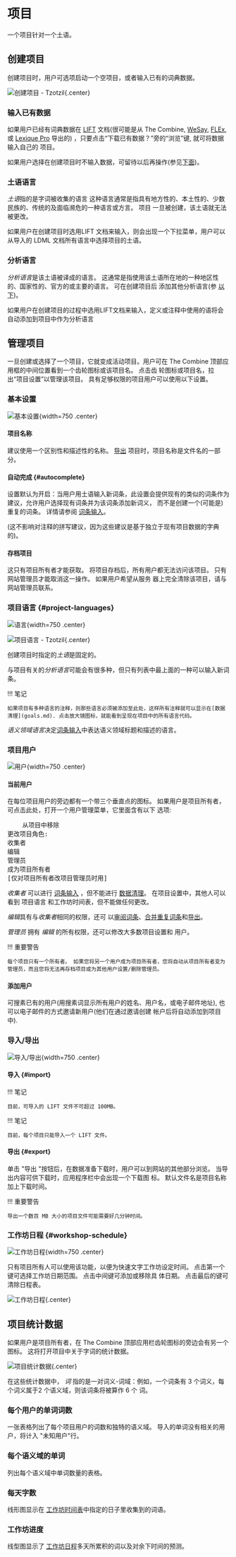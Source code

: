# 项目

一个项目针对一个土语。

## 创建项目

创建项目时，用户可选项启动一个空项目，或者输入已有的词典数据。

![创建项目 - Tzotzil](../images/projectCreateTzotzil.png){.center}

### 输入已有数据

如果用户已经有词典数据在 [LIFT](https://software.sil.org/lifttools) 文档(很可能是从 The Combine,
[WeSay](https://software.sil.org/wesay), [FLEx](https://software.sil.org/fieldworks), 或
[Lexique Pro](https://software.sil.org/lexiquepro) 导出的) ，只要点击“下载已有数据？”旁的“浏览”键, 就可将数据输入自己的
项目。

如果用户选择在创建项目时不输入数据，可留待以后再操作(参见[下面](#import))。

### 土语语言

*土语*指的是字词被收集的语言 这种语言通常是指具有地方性的、本土性的、少数民族的、传统的及面临濒危的一种语言或方言。 项目
一旦被创建，该土语就无法被更改。

如果用户在创建项目时选用LIFT 文档来输入，则会出现一个下拉菜单，用户可以从导入的 LDML 文档所有语言中选择项目的土语。

### 分析语言

*分析语言*是该土语被译成的语言。 这通常是指使用该土语所在地的一种地区性的、国家性的、官方的或主要的语言。 可在创建项目后
添加其他分析语言(参 [以下](#project-languages))。

如果用户在创建项目的过程中选用LIFT文档来输入，定义或注释中使用的语将会自动添加到项目中作为分析语言

## 管理项目

一旦创建或选择了一个项目，它就变成活动项目。用户可在 The Combine 顶部应用框的中间位置看到一个齿轮图标或该项目名。 点击齿
轮图标或项目名，拉出“项目设置”以管理该项目。 具有足够权限的项目用户可以使用以下设置。

### 基本设置

![基本设置](../images/projectSettings1Basic.png){width=750 .center}

#### 项目名称

建议使用一个区别性和描述性的名称。 [导出](#export) 项目时，项目名称是文件名的一部分。

#### 自动完成 {#autocomplete}

设置默认为开启：当用户用土语输入新词条，此设置会提供现有的类似的词条作为建议，允许用户选择现有词条并为该词条添加新词义，
而不是创建一个(可能是) 重复的词条。 详情请参阅 [词条输入](dataEntry.md#new-entry-with-duplicate-vernacular-form)。

(这不影响对注释的拼写建议，因为这些建议是基于独立于现有项目数据的字典的)。

#### 存档项目

这只有项目所有者才能获取。 将项目存档后，所有用户都无法访问该项目。 只有网站管理员才能取消这一操作。 如果用户希望从服务
器上完全清除该项目，请与网站管理员联系。

### 项目语言 {#project-languages}

![语言](../images/projectSettings2Langs.png){width=750 .center}

![项目语言 - Tzotzil](../images/projectLanguagesTzotzil.png){.center}

创建项目时指定的*土语*是固定的。

与项目有关的*分析语言*可能会有很多种，但只有列表中最上面的一种可以输入新词条。

!!! 笔记

    如果项目有多种语言的注释，则那些语言必须被添加至此处，这样所有注释就可以显示在[数据清理](goals.md). 点击放大镜图标，就能看到呈现在项目中的所有语言代码。

*语义领域语言*决定[词条输入](./dataEntry.md)中表达语义领域标题和描述的语言。

### 项目用户

![用户](../images/projectSettings3Users.png){width=750 .center}

#### 当前用户

在每位项目用户的旁边都有一个带三个垂直点的图标。 如果用户是项目所有者，可点击此处，打开一个用户管理菜单，它里面含有以下
选项:

<pre>
    从项目中移除
更改项目角色:
收集者
编辑
管理员
成为项目所有者
[仅对项目所有者改项目管理员时用]
</pre>

_收集者_ 可以进行 [词条输入](./dataEntry.md) ，但不能进行 [数据清理](./goals.md)。 在项目设置中，其他人可以看到 项目语言
和工作坊时间表，但不能做任何更改。

*编辑*具有与*收集者*相同的权限，还可
以[审阅词条](./goals.md#review-entries)、[合并重复词条](./goals.md#merge-duplicates)和[导出](#export)。

_管理员_ 拥有 _编辑_ 的所有权限，还可以修改大多数项目设置和 用户。

!!! 重要警告

    每个项目只有一个所有者。 如果您将另一个用户成为项目所有者，您将自动从项目所有者变为
    管理员，而且您将无法再存档项目或为其他用户设置/删除管理员。

#### 添加用户

可搜素已有的用户(用搜素词显示所有用户的姓名、用户名，或电子邮件地址), 也可以电子邮件的方式邀请新用户(他们在通过邀请创建
帐户后将自动添加到项目中).

### 导入/导出

![导入/导出](../images/projectSettings4Port.png){width=750 .center}

#### 导入 {#import}

!!! 笔记

    目前，可导入的 LIFT 文件不可超过 100MB。

!!! 笔记

    目前，每个项目只能导入一个 LIFT 文件。

#### 导出 {#export}

单击 "导出 "按钮后，在数据准备下载时，用户可以到网站的其他部分浏览。 当导出内容可供下载时，应用程序栏中会出现一个下载图
标。 默认文件名是项目名称加上下载时间。

!!! 重要警告

    导出一个数百 MB 大小的项目文件可能需要好几分钟时间。

### 工作坊日程 {#workshop-schedule}

![工作坊日程](../images/projectSettings5Sched.png){width=750 .center}

只有项目所有人可以使用该功能，以便为快速文字工作坊设定时间。 点击第一个键可选择工作坊日期范围。 点击中间键可添加或移除具
体日期。 点击最后的键可清除日程表。

![工作坊日程](../images/projectSchedule.png){.center}

## 项目统计数据

如果用户是项目所有者，在 The Combine 顶部应用栏齿轮图标的旁边会有另一个图标。 这将打开项目中关于字词的统计数据。

![项目统计数据](../images/projectStatsButton.png){.center}

在这些统计数据中， _词_ 指的是一对词义-词域：例如，一个词条有 3 个词义，每个词义属于2 个语义域，则该词条将被算作 6 个
词。

### 每个用户的单词词数

一张表格列出了每个项目用户的词数和独特的语义域。 导入的单词没有相关的用户，将计入 "未知用户"行。

### 每个语义域的单词

列出每个语义域中单词数量的表格。

### 每天字数

线形图显示在 [工作坊时间表](#workshop-schedule)中指定的日子里收集到的词语。

### 工作坊进度

线型图显示了 [工作坊日程](#workshop-schedule)多天所累积的词以及对余下时间的预测。
